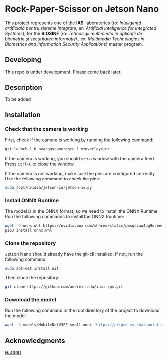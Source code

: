 # Rock-Paper-Scissor on Jetson Nano

This project represents one of the **IASI** laboratories (ro: _Inteligență artificială pentru sisteme integrate_, en: _Artificial Inteligence for Integrated Systems_), for the **BIOSINF** (ro: _Tehnologii multimedia în aplicații de biometrie și securitatea informației_ , en: _Multimedia Technologies in Biometrics and Information Security Applications_) master program.

## Developing
This repo is under development. Please come back later.


## Description
To be added


## Installation

### Check that the camera is working

First, check if the camera is working by running the following command:
```bash
gst-launch-1.0 nvarguscamerasrc ! nvoverlaysink
```

If the camera is working, you should see a window with the camera feed. Press `Ctrl+C` to close the window.

If the camera is not working, make sure the pins are configured correctly. Use the following command to check the pins:
```bash
sudo /opt/nvidia/jetson-io/jetson-io.py
```

### Install ONNX Runtime
The model is in the ONNX format, so we need to install the ONNX Runtime. Run the following commands to install the ONNX Runtime:
```bash
wget -O onnx.whl https://nvidia.box.com/shared/static/pmsqsiaw4pg9qrbeckcbymho6c01jj4z.whl
pip3 install onnx.whl
```


### Clone the repository
Jetson Nano should already have the git-cli installed. If not, run the following command:
```bash
sudo apt-get install git
```

Then clone the repository:
```bash
git clone https://github.com/andrei-radu/iasi-rps.git
```


### Download the model
Run the following command in the root directory of the project to download the model:
```bash
wget -O models/MobileNetV3FF_small.onnx 'https://ctipub-my.sharepoint.com/:u:/g/personal/andrei_radu_danila_stud_etti_upb_ro/EcVw-er6EQxGnJHCbpn9whcBA-zFJEfCabobcuHprMTlAg?e=rzeGU1&download=1'
```



## Acknowledgments
[HaGRID](https://gitlab.ai.cloud.ru/rndcv/hagrid)

